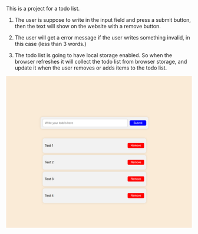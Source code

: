 This is a project for a todo list.

1. The user is suppose to write in the input field and press a submit button,
   then the text will show on the website with a remove button.

2. The user will get a error message if the user writes something invalid,
   in this case (less than 3 words.)

3. The todo list is going to have local storage enabled. So when the browser
   refreshes it will collect the todo list from browser storage, and update it when
   the user removes or adds items to the todo list.

![Screenshot](Images/Todolist.png)
